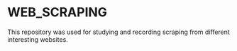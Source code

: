 # WEB_SCRAPING
This repository was used for studying and recording scraping from different interesting websites.
